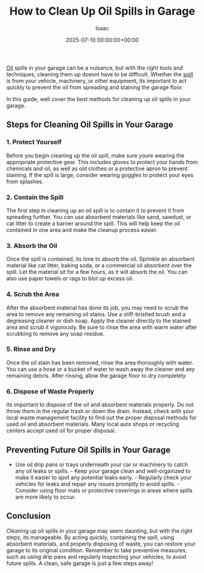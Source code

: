 ﻿---
title: How to Clean Up Oil Spills in Garage
description: Oil spills in your garage can be a nuisance, but with the right tools and techniques, cleaning them up doesnt have to be difficult.
slug: /how-to-clean-up-oil-spills-in-garage/
date: 2025-07-10 00:00:00+00:00
lastmod: 2025-07-10 00:00:00+03:00
author: Isaac
categories:
- Guide
tags:
- guide
- oil
- spill
layout: post
---

[Oil](https://pestpolicy.com/does-lavender-oil-kill-fleas/) spills in your garage can be a nuisance, but with the right tools and techniques, cleaning them up doesnt have to be difficult. Whether the [spill](https://pestpolicy.com/no-spill-ant-kill/) is from your vehicle, machinery, or other equipment, its important to act quickly to prevent the oil from spreading and staining the garage floor.

In this guide, well cover the best methods for cleaning up oil spills in your garage.

##  Steps for Cleaning Oil Spills in Your Garage

###  1. Protect Yourself

Before you begin cleaning up the oil spill, make sure youre wearing the appropriate protective gear. This includes gloves to protect your hands from chemicals and oil, as well as old clothes or a protective apron to prevent staining. If the spill is large, consider wearing goggles to protect your eyes from splashes.

###  2. Contain the Spill

The first step in cleaning up an oil spill is to contain it to prevent it from spreading further. You can use absorbent materials like sand, sawdust, or cat litter to create a barrier around the spill. This will help keep the oil contained in one area and make the cleanup process easier.

###  3. Absorb the Oil

Once the spill is contained, its time to absorb the oil. Sprinkle an absorbent material like cat litter, baking soda, or a commercial oil absorbent over the spill. Let the material sit for a few hours, as it will absorb the oil. You can also use paper towels or rags to blot up excess oil.

###  4. Scrub the Area

After the absorbent material has done its job, you may need to scrub the area to remove any remaining oil stains. Use a stiff-bristled brush and a degreasing cleaner or dish soap. Apply the cleaner directly to the stained area and scrub it vigorously. Be sure to rinse the area with warm water after scrubbing to remove any soap residue.

###  5. Rinse and Dry

Once the oil stain has been removed, rinse the area thoroughly with water. You can use a hose or a bucket of water to wash away the cleaner and any remaining debris. After rinsing, allow the garage floor to dry completely.

###  6. Dispose of Waste Properly

Its important to dispose of the oil and absorbent materials properly. Do not throw them in the regular trash or down the drain. Instead, check with your local waste management facility to find out the proper disposal methods for used oil and absorbent materials. Many local auto shops or recycling centers accept used oil for proper disposal.

##  Preventing Future Oil Spills in Your Garage

- Use oil drip pans or trays underneath your car or machinery to catch any oil leaks or spills. - Keep your garage clean and well-organized to make it easier to spot any potential leaks early. - Regularly check your vehicles for leaks and repair any issues promptly to avoid spills. - Consider using floor mats or protective coverings in areas where spills are more likely to occur.

##  Conclusion

Cleaning up oil spills in your garage may seem daunting, but with the right steps, its manageable. By acting quickly, containing the spill, using absorbent materials, and properly disposing of waste, you can restore your garage to its original condition. Remember to take preventive measures, such as using drip pans and regularly inspecting your vehicles, to avoid future spills. A clean, safe garage is just a few steps away!

